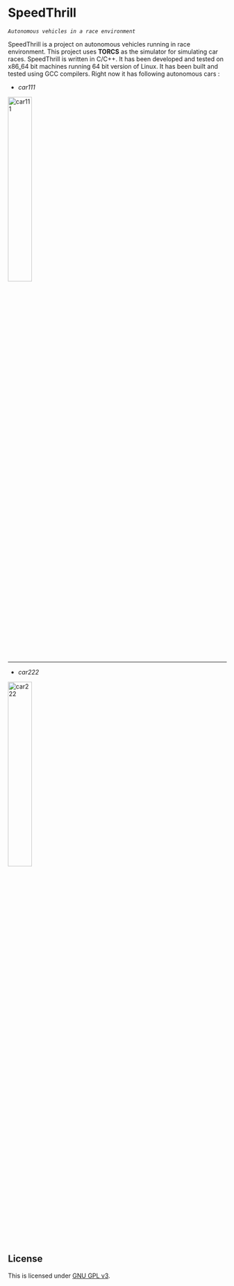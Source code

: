 # SpeedThrill
*`Autonomous vehicles in a race environment`*

SpeedThrill is a project on autonomous vehicles running in race environment. This project uses **TORCS** as the simulator for simulating car races. SpeedThrill is written in C/C++. It has been developed and tested on x86\_64 bit machines running 64 bit version of Linux. It has been built and tested using GCC compilers. Right now it has following autonomous cars :

- *car111*


<img src="../../wiki/car111_race0.gif" alt="car111" width="33%" />

---

- *car222*


<img src="../../wiki/car222_track_medium.gif" alt="car222" width="33%" />




## License
This is licensed under [GNU GPL v3](LICENSE).


